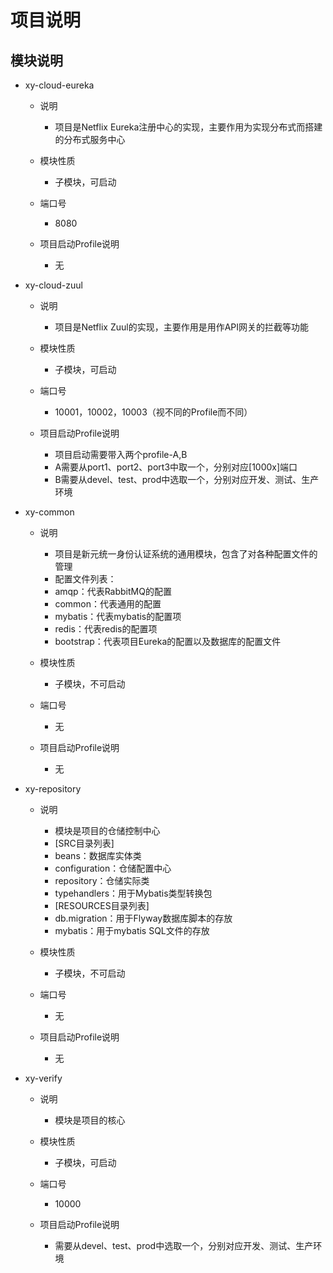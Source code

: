 # 项目说明

## 模块说明
 - xy-cloud-eureka
   - 说明
     - 项目是Netflix Eureka注册中心的实现，主要作用为实现分布式而搭建的分布式服务中心
     
   - 模块性质
     - 子模块，可启动
     
   - 端口号
     - 8080
     
   - 项目启动Profile说明
     - 无
     
     
 - xy-cloud-zuul
   - 说明
     - 项目是Netflix Zuul的实现，主要作用是用作API网关的拦截等功能
     
   - 模块性质
     - 子模块，可启动
     
   - 端口号
     - 10001，10002，10003（视不同的Profile而不同）
     
   - 项目启动Profile说明
     - 项目启动需要带入两个profile-A,B
     - A需要从port1、port2、port3中取一个，分别对应[1000x]端口
     - B需要从devel、test、prod中选取一个，分别对应开发、测试、生产环境
 
 
 - xy-common
   - 说明
     - 项目是新元统一身份认证系统的通用模块，包含了对各种配置文件的管理
     - 配置文件列表：
     - amqp：代表RabbitMQ的配置
     - common：代表通用的配置
     - mybatis：代表mybatis的配置项
     - redis：代表redis的配置项
     - bootstrap：代表项目Eureka的配置以及数据库的配置文件
     
   - 模块性质
     - 子模块，不可启动
     
   - 端口号
     - 无
     
   - 项目启动Profile说明
     - 无
      
 
 - xy-repository
   - 说明
     - 模块是项目的仓储控制中心
     - [SRC目录列表]
     - beans：数据库实体类
     - configuration：仓储配置中心
     - repository：仓储实际类
     - typehandlers：用于Mybatis类型转换包
     - [RESOURCES目录列表]
     - db.migration：用于Flyway数据库脚本的存放
     - mybatis：用于mybatis SQL文件的存放
     
   - 模块性质
     - 子模块，不可启动
     
   - 端口号
     - 无
     
   - 项目启动Profile说明
     - 无
  
 
  - xy-verify
    - 说明
      - 模块是项目的核心
      
    - 模块性质
      - 子模块，可启动
      
    - 端口号
      - 10000
      
    - 项目启动Profile说明
      - 需要从devel、test、prod中选取一个，分别对应开发、测试、生产环境